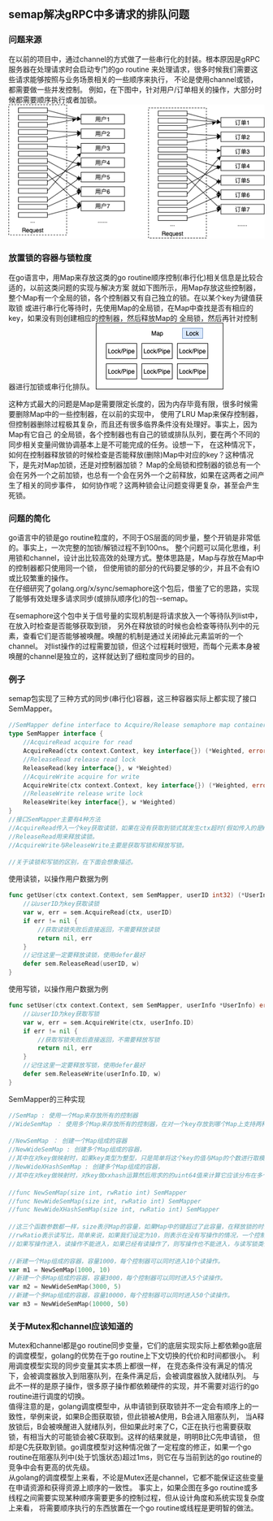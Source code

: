 ## semap解决gRPC中多请求的排队问题

### 问题来源

在以前的项目中，通过channel的方式做了一些串行化的封装。根本原因是gRPC服务器在处理请求时会启动专门的go routine
来处理请求，很多时候我们需要这些请求能够按照与业务场景相关的一些顺序来执行，
不论是使用channel或锁，都需要做一些并发控制。
例如，在下图中，针对用户/订单相关的操作，大部分时候都需要顺序执行或者加锁。
![mlock](./assets/mlock.png)

### 放置锁的容器与锁粒度

在go语言中，用Map来存放这类的go routine顺序控制(串行化)相关信息是比较合适的，以前这类问题的实现与解决方案
就如下图所示，用Map存放这些控制器，整个Map有一个全局的锁，各个控制器又有自己独立的锁。在以某个key为键值获取锁
或进行串行化等待时，先使用Map的全局锁，在Map中查找是否有相应的key，如果没有则创建相应的控制器，然后释放Map的
全局锁，然后再针对控制器进行加锁或串行化排队。
![map](./assets/map.png)

这种方式最大的问题是Map是需要限定长度的，因为内存毕竟有限，很多时候需要删除Map中的一些控制器，在以前的实现中，
使用了LRU Map来保存控制器，但控制器删除过程极其复杂，而且还有很多临界条件没有处理好。事实上，因为Map有它自己
的全局锁，各个控制器也有自己的锁或排队队列，要在两个不同的同步相关变量间做协调基本上是不可能完成的任务。设想一下，
在这种情况下，如何在控制器释放锁的时候检查是否能释放(删除)Map中对应的key？这种情况下，是先对Map加锁，还是对控制器加锁？
Map的全局锁和控制器的锁总有一个会在另外一个之前加锁，也总有一个会在另外一个之前释放，如果在这两者之间产生了相关的同步事件，
如何协作呢？这两种锁会让问题变得更复杂，甚至会产生死锁。

### 问题的简化

go语言中的锁是go routine粒度的，不同于OS层面的同步量，整个开销是非常低的。事实上，一次完整的加锁/解锁过程不到100ns。
整个问题可以简化思维，利用锁和channel，设计出比较高效的处理方式。整体思路是，Map与存放在Map中的控制器都只使用同一个锁，
但使用锁的部分的代码要足够的少，并且不会有IO或比较繁重的操作。   
在仔细研究了golang.org/x/sync/semaphore这个包后，借鉴了它的思路，实现了能够有效处理多请求同步(或排队顺序化)的包--semap。   

在semaphore这个包中关于信号量的实现机制是将请求放入一个等待队列list中，在放入时检查是否能够获取到锁，
另外在释放锁的时候也会检查等待队列中的元素，查看它们是否能够被唤醒。唤醒的机制是通过关闭掉此元素监听的一个channel。
对list操作的过程需要加锁，但这个过程耗时很短，而每个元素本身被唤醒的channel是独立的，这样就达到了细粒度同步的目的。
### 例子

semap包实现了三种方式的同步(串行化)容器，这三种容器实际上都实现了接口SemMapper。

```go
//SemMapper define interface to Acquire/Release semaphore map container
type SemMapper interface {
	//AcquireRead acquire for read
	AcquireRead(ctx context.Context, key interface{}) (*Weighted, error)
	//ReleaseRead release read lock
	ReleaseRead(key interface{}, w *Weighted)
	//AcquireWrite acquire for write
	AcquireWrite(ctx context.Context, key interface{}) (*Weighted, error)
	//ReleaseWrite release write lock
	ReleaseWrite(key interface{}, w *Weighted)
}
//接口SemMapper主要有4种方法
//AcquireRead传入一个key获取读锁，如果在没有获取到锁式就发生ctx超时(假如传入的是WithTime的context)或ctx被取消，则返回错误。
//ReleaseRead用来释放读锁。
//AcquireWrite与ReleaseWrite主要是获取写锁和释放写锁。

//关于读锁和写锁的区别，在下面会想象描述。
```

使用读锁，以操作用户数据为例

```go
func getUser(ctx context.Context, sem SemMapper, userID int32) (*UserInfo, error){
	//以userID为key获取读锁
	var w, err = sem.AcquireRead(ctx, userID)
	if err != nil {
		//获取读锁失败后直接返回，不需要释放读锁
		return nil, err
    }
    //记住这里一定要释放读锁，使用defer最好
    defer sem.ReleaseRead(userID, w)
}
```

使用写锁，以操作用户数据为例

```go
func setUser(ctx context.Context, sem SemMapper, userInfo *UserInfo) error {
	//以userID为key获取写锁
	var w, err = sem.AcquireWrite(ctx, userInfo.ID)
	if err != nil {
		//获取写锁失败后直接返回，不需要释放写锁
		return nil, err
    }
    //记住这里一定要释放写锁，使用defer最好
    defer sem.ReleaseWrite(userInfo.ID, w)
}
```

SemMapper的三种实现

```go
//SemMap : 使用一个Map来存放所有的控制器
//WideSemMap ： 使用多个Map来存放所有的控制器，在对一个key存放到哪个Map上支持两种模式

//NewSemMap ： 创建一个Map组成的容器
//NewWideSemMap : 创建多个Map组成的容器，
//其中在对key做映射时，如果key类型为整型，只是简单将这个key的值与Map的个数进行取模运算来做映射。
//NewWideXHashSemMap : 创建多个Map组成的容器，
//其中在对key做映射时，对key做xxhash运算然后用求的的uint64值来计算它应该分布在多个Map中的哪个区间。

//func NewSemMap(size int, rwRatio int) SemMapper
//func NewWideSemMap(size int, rwRatio int) SemMapper
//func NewWideXHashSemMap(size int, rwRatio int) SemMapper

//这三个函数参数都一样，size表示Map的容量，如果Map中的键超过了此容量，在释放锁的时候，会尝试着去删除此键。
//rwRatio表示读写比，简单来说，如果我们设定为10，则表示在没有写操作的情况，一个控制器可以同时进入10个读操作。
//如果写操作进入，读操作不能进入，如果已经有读操作了，则写操作也不能进入，与读写锁类似。

//新建一个Map组成的容器，容量1000，每个控制器可以同时进入10个读操作。
var m1 = NewSemMap(1000, 10)
//新建一个多Map组成的容器，容量3000，每个控制器可以同时进入5个读操作。
var m2 = NewWideSemMap(3000, 5)
//新建一个多Map组成的容器，容量10000，每个控制器可以同时进入50个读操作。
var m3 = NewWideSemMap(10000, 50)
```

### **关于Mutex和channel应该知道的**

Mutex和channel都是go routine同步变量，它们的底层实现实际上都依赖go底层的调度模型，golang的优势在于go routine上下文切换的代价和时间都很小。
利用调度模型实现的同步变量其实本质上都很一样， 在竞态条件没有满足的情况下，会被调度器放入到阻塞队列，在条件满足后，会被调度器放入就绪队列。
与此不一样的是原子操作，很多原子操作都依赖硬件的实现，并不需要对运行的go routine进行调度的切换。    
值得注意的是，golang调度模型中，从申请锁到获取锁并不一定会有顺序上的一致性，举例来说，如果B企图获取锁，但此锁被A使用，B会进入阻塞队列，
当A释放锁后，B会被唤醒进入就绪队列，但如果此时来了C，C正在执行也需要获取锁，有相当大的可能锁会被C获取到。这样的结果就是，明明B比C先申请锁，
但却是C先获取到锁。go调度模型对这种情况做了一定程度的修正，如果一个go routine在阻塞队列中(处于饥饿状态)超过1ms，则它在与当前到达的go routine的
竞争中会有更高的优先级。    
从golang的调度模型上来看，不论是Mutex还是channel，它都不能保证这些变量在申请资源和获得资源上顺序的一致性。
事实上，如果企图在多go routine或多线程之间需要实现某种顺序需要更多的控制过程，但从设计角度和系统实现复杂度上来看，
将需要顺序执行的东西放置在一个go routine或线程是更明智的做法。     


